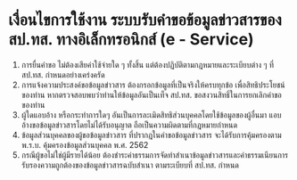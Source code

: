 # เงื่อนไขการใช้งาน ระบบรับคำขอข้อมูลข่าวสารของ สป.ทส. ทางอิเล็กทรอนิกส์ (e - Service)
1. การยื่นคำขอ ไม่ต้องเสียค่าใช้จ่ายใด ๆ ทั้งสิ้น แต่ต้องปฏิบัติตามกฎหมายและระเบียบต่าง ๆ ที่ สป.ทส. กำหนดอย่างเคร่งครัด
2. การแจ้งความประสงค์ขอข้อมูลข่าวสาร ต้องกรอกข้อมูลที่เป็นจริงให้ครบทุกข้อ เพื่อสิทธิประโยชน์ของท่าน หากตรวจสอบพบว่าท่านให้ข้อมูลอันเป็นเท็จ สป.ทส. ขอสงวนสิทธิ์ในการยกเลิกคำขอของท่าน
3. ผู้ใดแอบอ้าง หรือกระทำการใดๆ อันเป็นการละเมิดสิทธิส่วนบุคคลโดยใช้ข้อมูลของผู้อื่นมา แอบอ้างขอข้อมูลข่าวสารโดยไม่ได้รับอนุญาต ถือเป็นความผิดตามที่กฎหมายกำหนด
4. ข้อมูลส่วนบุคคลของผู้ขอข้อมูลข่าวสาร ที่ปรากฎในคำขอข้อมูลข่าวสาร จะได้รับการคุ้มครองตาม พ.ร.บ. คุ้มครองข้อมูลส่วนบุคคล พ.ศ. 2562 
5. กรณีผู้ขอไม่ใช่ผู้มีรายได้น้อย ต้องชำระค่าธรรมการจัดทำสำเนาข้อมูลข่าวสารและค่าธรรมเนียนการรับรองความถูกต้องของข้อมูลข่าวสารฉบับสำเนา ตามระเบียบที่ สป.ทส. กำหนด
